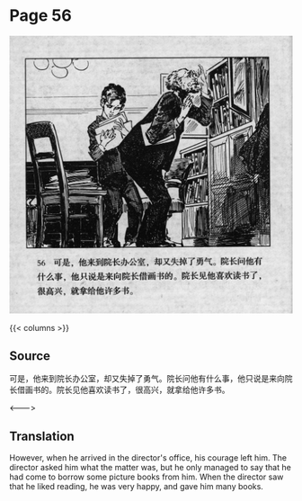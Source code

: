 # Page 56

 ![biao page](./../../../images/biao/seifert0726_biao_0060_056.jpg)

{{< columns >}}

## Source

可是，他来到院长办公室，却又失掉了勇气。院长问他有什么事，他只说是来向院长借画书的。院长见他喜欢读书了，很高兴，就拿给他许多书。

<--->

## Translation

However, when he arrived in the director's office, his courage left him. The director asked him what the matter was, but he only managed to say that he had come to borrow some picture books from him. When the director saw that he liked reading, he was very happy, and gave him many books.
